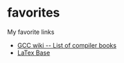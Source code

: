 # favorites
My favorite links

- [GCC wiki -- List of compiler books](https://gcc.gnu.org/wiki/ListOfCompilerBooks)
- [LaTex Base](https://latexbase.com/)
